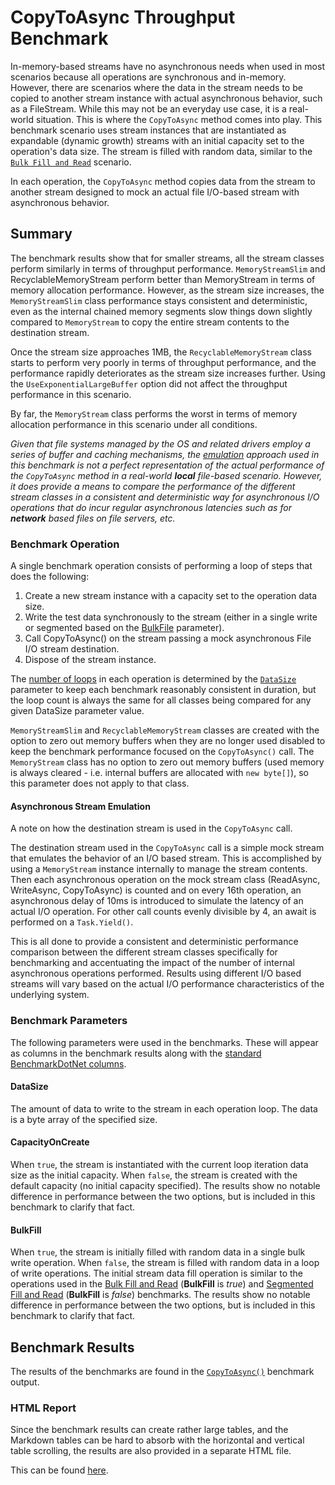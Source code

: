 # CopyToAsync Throughput Benchmark

In-memory-based streams have no asynchronous needs when used in most scenarios because all operations are synchronous and in-memory. However, there are scenarios where the data in the stream needs to be copied to another stream instance with actual asynchronous behavior, such as a FileStream. While this may not be an everyday use case, it is a real-world situation. This is where the `CopyToAsync` method comes into play.
This benchmark scenario uses stream instances that are instantiated as expandable (dynamic growth) streams with an initial capacity set to the operation's data size. The stream is filled with random data, similar to the [`Bulk Fill and Read`](./dynamic-throughput-benchmarks.md#bulk-fill-and-read) scenario.

In each operation, the `CopyToAsync` method copies data from the stream to another stream designed to mock an actual file I/O-based stream with asynchronous behavior.

## Summary 

The benchmark results show that for smaller streams, all the stream classes perform similarly in terms of throughput performance. `MemoryStreamSlim` and RecyclableMemoryStream perform better than MemoryStream in terms of memory allocation performance. However, as the stream size increases, the `MemoryStreamSlim` class performance stays consistent and deterministic, even as the internal chained memory segments slow things down slightly compared to `MemoryStream` to copy the entire stream contents to the destination stream.

Once the stream size approaches 1MB, the `RecyclableMemoryStream` class starts to perform very poorly in terms of throughput performance, and the performance rapidly deteriorates as the stream size increases further. Using the `UseExponentialLargeBuffer` option did not affect the throughput performance in this scenario.

By far, the `MemoryStream` class performs the worst in terms of memory allocation performance in this scenario under all conditions.

_Given that file systems managed by the OS and related drivers employ a series of buffer and caching mechanisms, the [emulation](#asynchronous-stream-emulation) approach used in this benchmark is not a perfect representation of the actual performance of the `CopyToAsync` method in a real-world **local** file-based scenario. However, it does provide a means to compare the performance of the different stream classes in a consistent and deterministic way for asynchronous I/O operations that do incur regular asynchronous latencies such as for **network** based files on file servers, etc._

### Benchmark Operation

A single benchmark operation consists of performing a loop of steps that does the following:

1. Create a new stream instance with a capacity set to the operation data size.
1. Write the test data synchronously to the stream (either in a single write or segmented based on the [BulkFile](#bulkfill) parameter).
1. Call CopyToAsync() on the stream passing a mock asynchronous File I/O stream destination.
1. Dispose of the stream instance.

The [number of loops](./memorystream-benchmarks.md#loop-count-impact) in each operation is determined by the [`DataSize`](#datasize) parameter to keep each benchmark reasonably consistent in duration, but the loop count is always the same for all classes being compared for any given DataSize parameter value.

`MemoryStreamSlim` and `RecyclableMemoryStream` classes are created with the option to zero out memory buffers when they are no longer used disabled to keep the benchmark performance focused on the `CopyToAsync()` call. The `MemoryStream` class has no option to zero out memory buffers (used memory is always cleared - i.e. internal buffers are allocated with `new byte[]`), so this parameter does not apply to that class.

#### Asynchronous Stream Emulation

A note on how the destination stream is used in the `CopyToAsync` call. 

The destination stream used in the `CopyToAsync` call is a simple mock stream that emulates the behavior of an I/O based stream. This is accomplished by using a `MemoryStream` instance internally to manage the stream contents. Then each asynchronous operation on the mock stream class (ReadAsync, WriteAsync, CopyToAsync) is counted and on every 16th operation, an asynchronous delay of 10ms is introduced to simulate the latency of an actual I/O operation. For other call counts evenly divisible by 4, an await is performed on a `Task.Yield()`. 

This is all done to provide a consistent and deterministic performance comparison between the different stream classes specifically for benchmarking and accentuating the impact of the number of internal asynchronous operations performed. Results using different I/O based streams will vary based on the actual I/O performance characteristics of the underlying system.

### Benchmark Parameters

The following parameters were used in the benchmarks. These will appear as columns in the benchmark results along with the [standard BenchmarkDotNet columns](./memorystream-benchmarks.md#legend).

#### DataSize

The amount of data to write to the stream in each operation loop. The data is a byte array of the specified size.

#### CapacityOnCreate

When `true`, the stream is instantiated with the current loop iteration data size as the initial capacity. When `false`, the stream is created with the default capacity (no initial capacity specified). The results show no notable difference in performance between the two options, but is included in this benchmark to clarify that fact.

#### BulkFill

When `true`, the stream is initially filled with random data in a single bulk write operation. When `false`, the stream is filled with random data in a loop of write operations. The initial stream data fill operation is similar to the operations used in the [Bulk Fill and Read](./dynamic-throughput-benchmarks.md#bulk-fill-and-read) (**BulkFill** is _true_) and [Segmented Fill and Read](./dynamic-throughput-benchmarks.md#segmented-fill-and-read) (**BulkFill** is _false_) benchmarks. The results show no notable difference in performance between the two options, but is included in this benchmark to clarify that fact.

## Benchmark Results

The results of the benchmarks are found in the [`CopyToAsync()`](./MemoryStreamBenchmarks.CopyToAsyncThroughputBenchmarks-report-github.md) benchmark output.

### HTML Report

Since the benchmark results can create rather large tables, and the Markdown tables can be hard to absorb with the horizontal and vertical table scrolling, the results are also provided in a separate HTML file. 

This can be found [here](./MemoryStreamBenchmarks.CopyToAsyncThroughputBenchmarks-report.html).